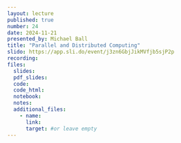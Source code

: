 ```yaml
---
layout: lecture
published: true
number: 24
date: 2024-11-21
presented_by: Michael Ball
title: "Parallel and Distributed Computing"
slido: https://app.sli.do/event/j3zn6GbjJikMVfjb5sjP2p
recording:
files:
  slides:
  pdf_slides:
  code:
  code_html:
  notebook:
  notes:
  additional_files:
    - name:
      link:
      target: #or leave empty
---
```

